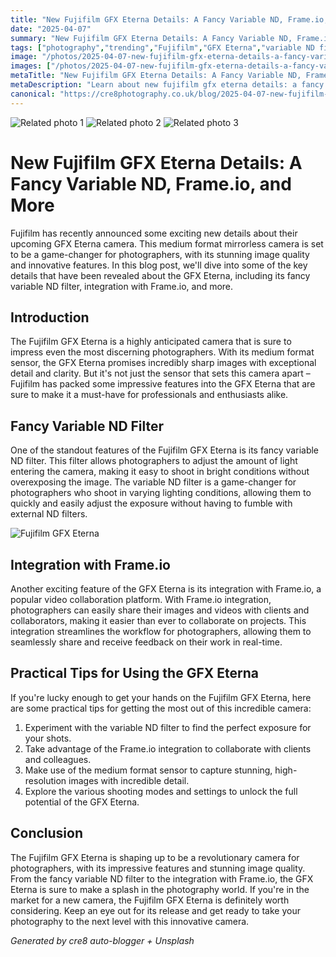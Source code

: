 ```yaml
---
title: "New Fujifilm GFX Eterna Details: A Fancy Variable ND, Frame.io, and More"
date: "2025-04-07"
summary: "New Fujifilm GFX Eterna Details: A Fancy Variable ND, Frame.io, and More - A trending topic in photography."
tags: ["photography","trending","Fujifilm","GFX Eterna","variable ND filter","Frame.io","medium format sensor","collaboration platform","high-resolution images","shooting modes","innovative features","photography world"]
image: "/photos/2025-04-07-new-fujifilm-gfx-eterna-details-a-fancy-variable-nd-frame-io-and-more-1.jpg"
images: ["/photos/2025-04-07-new-fujifilm-gfx-eterna-details-a-fancy-variable-nd-frame-io-and-more-1.jpg","/photos/2025-04-07-new-fujifilm-gfx-eterna-details-a-fancy-variable-nd-frame-io-and-more-2.jpg","/photos/2025-04-07-new-fujifilm-gfx-eterna-details-a-fancy-variable-nd-frame-io-and-more-3.jpg"]
metaTitle: "New Fujifilm GFX Eterna Details: A Fancy Variable ND, Frame.io, and More | cre8 Photography"
metaDescription: "Learn about new fujifilm gfx eterna details: a fancy variable nd, frame.io, and more in photography with practical tips and insights."
canonical: "https://cre8photography.co.uk/blog/2025-04-07-new-fujifilm-gfx-eterna-details-a-fancy-variable-nd-frame-io-and-more"
---
```



<div class="grid grid-cols-1 sm:grid-cols-2 md:grid-cols-3 gap-4">
  <img src="/photos/2025-04-07-new-fujifilm-gfx-eterna-details-a-fancy-variable-nd-frame-io-and-more-1.jpg" alt="Related photo 1" class="w-full rounded-lg" />
<img src="/photos/2025-04-07-new-fujifilm-gfx-eterna-details-a-fancy-variable-nd-frame-io-and-more-2.jpg" alt="Related photo 2" class="w-full rounded-lg" />
<img src="/photos/2025-04-07-new-fujifilm-gfx-eterna-details-a-fancy-variable-nd-frame-io-and-more-3.jpg" alt="Related photo 3" class="w-full rounded-lg" />
</div>


# New Fujifilm GFX Eterna Details: A Fancy Variable ND, Frame.io, and More

Fujifilm has recently announced some exciting new details about their upcoming GFX Eterna camera. This medium format mirrorless camera is set to be a game-changer for photographers, with its stunning image quality and innovative features. In this blog post, we'll dive into some of the key details that have been revealed about the GFX Eterna, including its fancy variable ND filter, integration with Frame.io, and more.

## Introduction

The Fujifilm GFX Eterna is a highly anticipated camera that is sure to impress even the most discerning photographers. With its medium format sensor, the GFX Eterna promises incredibly sharp images with exceptional detail and clarity. But it's not just the sensor that sets this camera apart – Fujifilm has packed some impressive features into the GFX Eterna that are sure to make it a must-have for professionals and enthusiasts alike.

## Fancy Variable ND Filter

One of the standout features of the Fujifilm GFX Eterna is its fancy variable ND filter. This filter allows photographers to adjust the amount of light entering the camera, making it easy to shoot in bright conditions without overexposing the image. The variable ND filter is a game-changer for photographers who shoot in varying lighting conditions, allowing them to quickly and easily adjust the exposure without having to fumble with external ND filters.

![Fujifilm GFX Eterna](/path/to/image)

## Integration with Frame.io

Another exciting feature of the GFX Eterna is its integration with Frame.io, a popular video collaboration platform. With Frame.io integration, photographers can easily share their images and videos with clients and collaborators, making it easier than ever to collaborate on projects. This integration streamlines the workflow for photographers, allowing them to seamlessly share and receive feedback on their work in real-time.

## Practical Tips for Using the GFX Eterna

If you're lucky enough to get your hands on the Fujifilm GFX Eterna, here are some practical tips for getting the most out of this incredible camera:

1. Experiment with the variable ND filter to find the perfect exposure for your shots.
2. Take advantage of the Frame.io integration to collaborate with clients and colleagues.
3. Make use of the medium format sensor to capture stunning, high-resolution images with incredible detail.
4. Explore the various shooting modes and settings to unlock the full potential of the GFX Eterna.

## Conclusion

The Fujifilm GFX Eterna is shaping up to be a revolutionary camera for photographers, with its impressive features and stunning image quality. From the fancy variable ND filter to the integration with Frame.io, the GFX Eterna is sure to make a splash in the photography world. If you're in the market for a new camera, the Fujifilm GFX Eterna is definitely worth considering. Keep an eye out for its release and get ready to take your photography to the next level with this innovative camera.

*Generated by cre8 auto-blogger + Unsplash*
